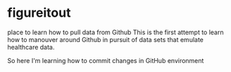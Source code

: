 # figureitout
place to learn how to pull data from Github
This is the first attempt to learn how to manouver around Github in pursuit of data sets that emulate healthcare data.

So here I'm learning how to commit changes in GitHub environment
